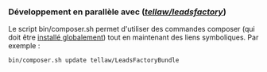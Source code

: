 ### Développement en parallèle avec (*[tellaw/leadsfactory][1]*)

Le script bin/composer.sh permet d'utiliser des commandes composer (qui doit être [installé globalement][2]) tout en maintenant des liens symboliques. Par exemple :

    bin/composer.sh update tellaw/LeadsFactoryBundle

[1]:  https://github.com/tellaw/leadsfactory
[2]:  https://getcomposer.org/doc/00-intro.md#globally
